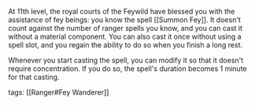 At 11th level, the royal courts of the Feywild have blessed you with the assistance of fey beings: you know the spell [[Summon Fey]]. It doesn't count against the number of ranger spells you know, and you can cast it without a material component. You can also cast it once without using a spell slot, and you regain the ability to do so when you finish a long rest.

Whenever you start casting the spell, you can modify it so that it doesn't require concentration. If you do so, the spell's duration becomes 1 minute for that casting.

tags: [[Ranger#Fey Wanderer]]